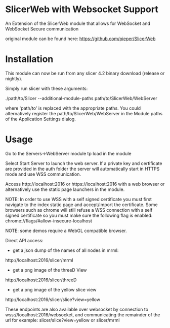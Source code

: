 SlicerWeb with Websocket Support
=========
An Extension of the SlicerWeb module that allows for WebSocket and WebSocket Secure communication

original module can be found here:
https://github.com/pieper/SlicerWeb


Installation
============

This module can now be run from any slicer 4.2 binary download (release or nightly).

Simply run slicer with these arguments:

 ./path/to/Slicer --additional-module-paths path/to/SlicerWeb/WebServer

where 'path/to' is replaced with the appropriate paths.  You could alternatively
register the path/to/SlicerWeb/WebServer in the Module paths of the Application Settings dialog.

Usage
=====

Go to the Servers->WebServer module tp load in the module

Select Start Server to launch the web server. If a private key and certificate are provided in the auth folder the server will automatically start in HTTPS mode and use WSS communication.

Access http://localhost:2016 or https://localhost:2016 with a web browser or alternatively use the static page launchers in the module.

NOTE: In order to use WSS with a self signed certificate you must first navigate to the index static page and accept/import the certificate. Some browsers such as chrome will still refuse a WSS connection with a self signed certificate so you must make sure the following flag is enabled:
chrome://flags/#allow-insecure-localhost

NOTE: some demos require a WebGL compatible browser.

Direct API access:
 
* get a json dump of the names of all nodes in mrml:

 http://localhost:2016/slicer/mrml

* get a png image of the threeD View

 http://localhost:2016/slicer/threeD

* get a png image of the yellow slice view

 http://localhost:2016/slicer/slice?view=yellow
 
 These endpoints are also available over websocket by connection to wss://localhost:2016/websocket, and communicating the remainder of the url 
 for example: slicer/slice?view=yellow or slicer/mrml


